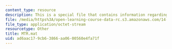 ```yaml
---
content_type: resource
description: This is a special file that contains information regarding mtr.
file: /media/https%3A/open-learning-course-data-rc.s3.amazonaws.com/14-662-labor-economics-ii-spring-2015/ad6aac179cb63866aa0600560e4fa71f_MTR.mat
file_type: application/octet-stream
resourcetype: Other
title: MTR.mat
uid: ad6aac17-9cb6-3866-aa06-00560e4fa71f
---
```

